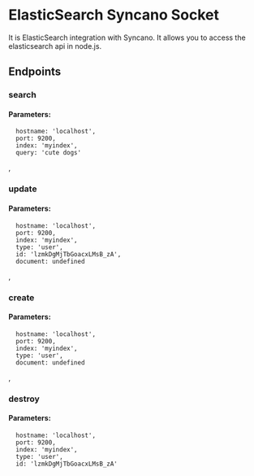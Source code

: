 # ElasticSearch Syncano Socket

It is ElasticSearch integration with Syncano. It allows you to access the elasticsearch api in node.js.

## Endpoints

### search

#### Parameters:

      hostname: 'localhost',
      port: 9200,
      index: 'myindex',
      query: 'cute dogs'

,
### update

#### Parameters:

      hostname: 'localhost',
      port: 9200,
      index: 'myindex',
      type: 'user',
      id: 'lzmkDgMjTbGoacxLMsB_zA',
      document: undefined

,
### create

#### Parameters:

      hostname: 'localhost',
      port: 9200,
      index: 'myindex',
      type: 'user',
      document: undefined

,
### destroy

#### Parameters:

      hostname: 'localhost',
      port: 9200,
      index: 'myindex',
      type: 'user',
      id: 'lzmkDgMjTbGoacxLMsB_zA'

